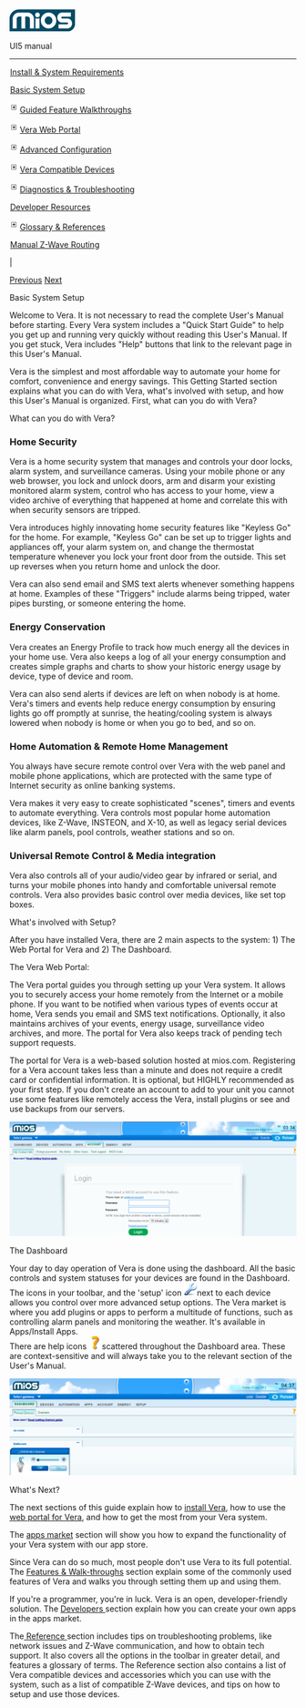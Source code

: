 ![](skins/mios/images/logo.png)

UI5 manual

  
---  
  
![](images/spacer.gif)[Install & System
Requirements](index.html#!docs5/installation_and_system_requirements_en_3Lite_all.md)

![](images/spacer.gif)[Basic System Setup ](index.html#!docs5/getting_started_en_3Lite_all.md)

![](skins/mios/images/plus.gif)[Guided Feature Walkthroughs
](features_en_3Lite_all.html)

![](skins/mios/images/plus.gif)[Vera Web Portal](index.html#!docs5/web_portal_en_3Lite_all.md)

![](skins/mios/images/plus.gif)[Advanced
Configuration](index.html#!docs5/advanced_configuration_en_3Lite_all.md)

![](skins/mios/images/plus.gif)[Vera Compatible
Devices](index.html#!docs5/supported_hardware_en_3Lite_all.md)

![](skins/mios/images/plus.gif)[Diagnostics &
Troubleshooting](index.html#!docs5/troubleshooting_en_3Lite_all.md)

![](images/spacer.gif)[Developer Resources](index.html#!docs5/developers_en_3Lite_all.md)

![](skins/mios/images/plus.gif)[Glossary &
References](index.html#!docs5/reference_en_3Lite_all.md)

![](images/spacer.gif)[Manual Z-Wave Routing](index.html#!docs5/ManualRoute_en_3Lite_all.md)

|

[Previous](index.html#!docs5/installation_and_system_requirements_en_3Lite_all.md)
[Next](index.html#!docs5/features_en_3Lite_all.md)

Basic System Setup

Welcome to Vera. It is not necessary to read the complete User's Manual before
starting.   Every Vera system includes a "Quick Start Guide" to help you get
up and running very quickly without reading this User's Manual.  If you get
stuck, Vera includes "Help" buttons that link to the relevant page in this
User's Manual.  
  
Vera is the simplest and most affordable way to automate your home for
comfort, convenience and energy savings.  This Getting Started section
explains what you can do with Vera, what's involved with setup, and how this
User's Manual is organized.  First, what can you do with Vera?  
  
What can you do with Vera?  
  

### Home Security

  
Vera is a home security system that manages and controls your door locks,
alarm system, and surveillance cameras.  Using your mobile phone or any web
browser, you lock and unlock doors, arm and disarm your existing monitored
alarm system, control who has access to your home, view a video archive of
everything that happened at home and correlate this with when security sensors
are tripped.  
  
Vera introduces highly innovating home security features like "Keyless Go" for
the home. For example, "Keyless Go" can be set up to trigger lights and
appliances off, your alarm system on, and change the thermostat temperature
whenever you lock your front door from the outside. This set up reverses when
you return home and unlock the door.  
  
Vera can also send email and SMS text alerts whenever something happens at
home. Examples of these "Triggers" include alarms being tripped, water pipes
bursting, or someone entering the home.  
  

### Energy Conservation

  
Vera creates an Energy Profile to track how much energy all the devices in
your home use.  Vera also keeps a log of all your energy consumption and
creates simple graphs and charts to show your historic energy usage by device,
type of device and room.  
  
Vera can also send alerts if devices are left on when nobody is at home.
Vera's timers and events help reduce energy consumption by ensuring lights go
off promptly at sunrise, the heating/cooling system is always lowered when
nobody is home or when you go to bed, and so on.  
  
  

### Home Automation & Remote Home Management

  
You always have secure remote control over Vera with the web panel and mobile
phone applications, which are protected with the same type of Internet
security as online banking systems.  
  
Vera makes it very easy to create sophisticated "scenes", timers and events to
automate everything. Vera controls most popular home automation devices, like
Z-Wave, INSTEON, and X-10, as well as legacy serial devices like alarm panels,
pool controls, weather stations and so on.  
  
  

### Universal Remote Control & Media integration

  
Vera also controls all of your audio/video gear by infrared or serial, and
turns your mobile phones into handy and comfortable universal remote controls.
Vera also provides basic control over media devices, like set top boxes.  
  
What's involved with Setup?  
  
After you have installed Vera, there are 2 main aspects to the system: 1) The
Web Portal for Vera and 2) The Dashboard.  
  
  
The Vera Web Portal:  
  
The Vera portal guides you through setting up your Vera system. It allows you
to securely access your home remotely from the Internet or a mobile phone. If
you want to be notified when various types of events occur at home, Vera sends
you email and SMS text notifications. Optionally, it also maintains archives
of your events, energy usage, surveillance video archives, and more.  The
portal for Vera also keeps track of pending tech support requests.  
  
The portal for Vera  is a web-based solution hosted at mios.com.  Registering
for a Vera account takes less than a minute and does not require a credit card
or confidential information. It is optional, but HIGHLY recommended as your
first step. If you don't create an account to add to your unit you cannot use
some features like remotely access the Vera, install plugins or see and use
backups from our servers.  
  
![](/images/mios/UI5_registerPage2.png)  
  

The Dashboard  

  
Your day to day operation of Vera is done using the dashboard.  All the basic
controls and system statuses for your devices are found in the Dashboard. The
icons in your toolbar, and the 'setup' icon
![/setup_icon_UI5](/images/mios/setup_icon_UI5.png)next to each device allows
you control over more advanced setup options.  The Vera market is where you
add plugins or apps to perform a multitude of functions, such as controlling
alarm panels and monitoring the weather. It's available in Apps/Install Apps.  
There are help icons ![](/images/mios/help_icon_UI5.png)scattered throughout
the Dashboard area.  These are context-sensitive and will always take you to
the relevant section of the User's Manual.  
  
![getting set up](/images/mios/getting-set-up-dashboard1.png)  
  
  
  
What's Next?  
  
  
The next sections of this guide explain how to [install
Vera](index.html#!docs5/installation_and_system_requirements_en_all_all.md), how to use the
[web portal for Vera](index.html#!docs5/apps_en_all_all.md), and how to get the most from your
Vera system.  
  
The [apps market](index.html#!docs5/mios_market_en_all_all.md) section will show you how to
expand the functionality of your Vera system with our app store.  
  
Since Vera can do so much, most people don't use Vera to its full potential.
The [Features & Walk-throughs](index.html#!docs5/features_en_all_all.md) section explain some
of the commonly used features of Vera and walks you through setting them up
and using them.  
  
If you're a programmer, you're in luck.  Vera is an open, developer-friendly
solution.  The [Developers ](index.html#!docs5/developers_en_all_all.md)section explain how
you can create your own apps in the apps market.  
  
The[ Reference ](index.html#!docs5/reference_en_all_all.md)section includes tips on
troubleshooting problems, like network issues and Z-Wave communication, and
how to obtain tech support.  It also covers all the options in the toolbar in
greater detail, and features a glossary of terms.  The Reference section also
contains a list of Vera compatible devices and accessories which you can use
with the system, such as a list of compatible Z-Wave devices, and tips on how
to setup and use those devices.  
  
  
  
  

  

